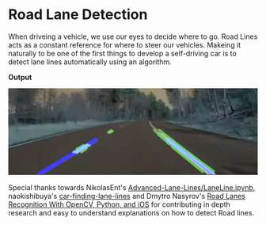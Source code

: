 # Road Lane Detection

When driveing a vehicle, we use our eyes to decide where to go. Road Lines acts as a constant reference for where to steer our vehicles. Makeing it naturally to be one of the first things to develop a self-driving car is to detect lane lines automatically using an algorithm.

**Output**

<kbd><img src="./readme_images/output-demo.jpeg"/></kbd>

Special thanks towards NikolasEnt's [Advanced-Lane-Lines/LaneLine.ipynb](https://github.com/NikolasEnt/Advanced-Lane-Lines/blob/master/LaneLine.ipynb),
naokishibuya's [car-finding-lane-lines](https://github.com/naokishibuya/car-finding-lane-lines) 
and Dmytro Nasyrov's [Road Lanes Recognition With OpenCV, Python, and iOS](https://medium.com/pharos-production/road-lane-recognition-with-opencv-and-ios-a892a3ab635c)
for contributing in depth research and easy to understand explanations on how to detect Road lines.
